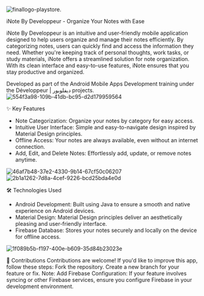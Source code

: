![finallogo-playstore](https://github.com/user-attachments/assets/89c04c98-7803-4209-9d84-adba3f0927f0).


iNote By Developpeur - Organize Your Notes with Ease

iNote By Developpeur is an intuitive and user-friendly mobile application designed to help users organize and manage their notes efficiently. By categorizing notes, users can quickly find and access the information they need. Whether you're keeping track of personal thoughts, work tasks, or study materials, iNote offers a streamlined solution for note organization. With its clean interface and easy-to-use features, iNote ensures that you stay productive and organized.

Developed as part of the Android Mobile Apps Development training under the Développeur | ديفلوبور projects.
![554f3a98-109b-41db-bc95-d2d179959564](https://github.com/user-attachments/assets/e2e89223-c754-4a90-a7ee-55b9a2350041)

✨ Key Features

- Note Categorization: Organize your notes by category for easy access.
- Intuitive User Interface: Simple and easy-to-navigate design inspired by Material Design principles.
- Offline Access: Your notes are always available, even without an internet connection.
- Add, Edit, and Delete Notes: Effortlessly add, update, or remove notes anytime.

![46af7b48-37e2-4330-9b14-67cf50c06207](https://github.com/user-attachments/assets/59eca6ba-ba94-4bf7-ad4d-ed030861478f)
![2b1a1262-7d8a-4cef-9226-bcd25bda4e0d](https://github.com/user-attachments/assets/b34b2594-41d6-425a-bd05-00aba1cb3bea)

🛠️ Technologies Used

- Android Development: Built using Java to ensure a smooth and native experience on Android devices.
- Material Design: Material Design principles deliver an aesthetically pleasing and user-friendly interface.
- Firebase Database: Stores your notes securely and locally on the device for offline access.

![1f089b5b-f197-400e-b609-35d84b23023e](https://github.com/user-attachments/assets/873f0212-4afc-492e-bfe9-ceefd48e0594)

🤝 Contributions Contributions are welcome! If you'd like to improve this app, follow these steps: Fork the repository. Create a new branch for your feature or fix.
Note: Add Firebase Configuration: If your feature involves syncing or other Firebase services, ensure you configure Firebase in your development environment.
